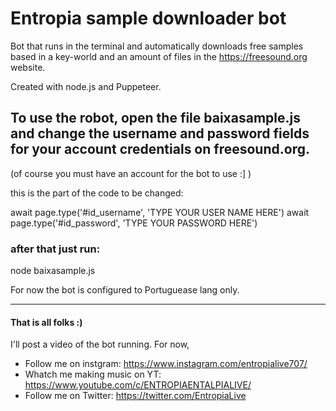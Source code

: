 # Entropia sample downloader bot
Bot that runs in the terminal and automatically downloads free samples based in a key-world and an amount of files in the https://freesound.org website.

Created with node.js and Puppeteer.


<!--                 /|
       =  =  =      / |
  ____| || || |____/  | -_-_-_-_-_-_
|)----| || || |____   |     AH
  ((  | || || |  ))\  | _-_-_-_-_-_-
   \\_|_||_||_|_//  \ |
    \___________/    \|
     -->
     
     
     
 ## To use the robot, open the file baixasample.js and change the username and password fields for your account credentials on freesound.org.
 (of course you must have an account for the bot to use :] )
  
  this is the part of the code to be changed:

  await page.type('#id_username', 'TYPE YOUR USER NAME HERE')
  await page.type('#id_password', 'TYPE YOUR PASSWORD HERE')


  ### after that just run:
  
  node baixasample.js
  
  
  
  For now the bot is configured to Portuguease lang only.



__________________________________________________________________________________

#### That is all folks :)

I'll post a video of the bot running. For now, 

- Follow me on instgram: https://www.instagram.com/entropialive707/
- Whatch me making music on YT: https://www.youtube.com/c/ENTROPIAENTALPIALIVE/
- Follow me on Twitter: https://twitter.com/EntropiaLive


